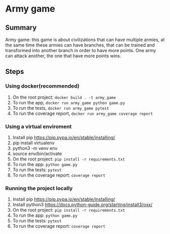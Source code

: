 # Army game

## Summary

Army game: this game is about civilizations that can have multiple armies, at the same time these armies can have branches, that can
be trained and transformed into another branch in order to have more points.
One army can attack another, the one that have more points wins.

## Steps

### Using docker(recommended)

1. On the root project: `docker build . -t army_game`
2. To run the app, `docker run army_game python game.py`
3. To run the tests, `docker run army_game pytest`
4. To run the coverage report, `docker run army_game coverage report`

### Using a virtual enviroment

1. Install pip https://pip.pypa.io/en/stable/installing/
2. pip install virtualenv
3. python3 -m venv env
4. source env/bin/activate
5. On the root project: `pip install -r requirements.txt`
6. To run the app: `python game.py`
7. To run the tests: `pytest`
8. To run the coverage report: `coverage report`

### Running the project locally

1. Install pip https://pip.pypa.io/en/stable/installing/
2. Install python3 https://docs.python-guide.org/starting/install3/osx/
3. On the root project: `pip install -r requirements.txt`
4. To run the app: `python game.py`
5. To run the tests: `pytest`
6. To run the coverage report: `coverage report`
